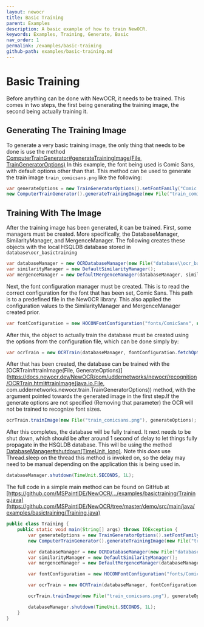 ```yaml
---
layout: newocr
title: Basic Training
parent: Examples
description: A basic example of how to train NewOCR.
keywords: Examples, Training, Generate, Basic
nav_order: 1
permalink: /examples/basic-training
github-path: examples/basic-training.md
---
```


# Basic Training

Before anything can be done with NewOCR, it needs to be trained. This comes in two steps, the first being generating the training image, the second being actually training it.

## Generating The Training Image

To generate a very basic training image, the only thing that needs to be done is use the method [ComputerTrainGenerator#generateTrainingImage(File, TrainGeneratorOptions)](https://docs.newocr.dev/NewOCR/com/uddernetworks/newocr/train/ComputerTrainGenerator.html#generateTrainingImage(java.io.File,com.uddernetworks.newocr.train.TrainGeneratorOptions)) In this example, the font being used is Comic Sans, with default options other than that. This method can be used to generate the train image `train_comicsans.png` like the following:

```java
var generateOptions = new TrainGeneratorOptions().setFontFamily("Comic Sans MS");
new ComputerTrainGenerator().generateTrainingImage(new File("train_comicsans.png"), generateOptions);
```

## Training With The Image

After the training image has been generated, it can be trained. First, some managers must be created. More specifically, the DatabaseManager, SimilarityManager, and MergenceManager. The following creates these objects with the local HSQLDB database stored in `database\ocr_basictraining`

```java
var databaseManager = new OCRDatabaseManager(new File("database\\ocr_basictraining"));
var similarityManager = new DefaultSimilarityManager();
var mergenceManager = new DefaultMergenceManager(databaseManager, similarityManager);
```

Next, the font configuration manager must be created. This is to read the correct configuration for the font that has been set, Comic Sans. This path is to a predefined file in the NewOCR library. This also applied the configuration values to the SimilarityManager and MergenceManager created prior.

```java
var fontConfiguration = new HOCONFontConfiguration("fonts/ComicSans", new ConfigReflectionCacher(), similarityManager, mergenceManager);
```

After this, the object to actually train the database must be created using the options from the configuration file, which can be done simply by:

```java
var ocrTrain = new OCRTrain(databaseManager, fontConfiguration.fetchOptions());
```

After that has been created, the database can be trained with the [OCRTrain#trainImage(File, GenerateOptions)](https://docs.newocr.dev/NewOCR/com/uddernetworks/newocr/recognition/OCRTrain.html#trainImage(java.io.File, com.uddernetworks.newocr.train.TrainGeneratorOptions)) method, with the argument pointed towards the generated image in the first step.If the generate options are not specified (Removing that parameter) the OCR will not be trained to recognize font sizes.

```java
ocrTrain.trainImage(new File("train_comicsans.png"), generateOptions);
```

After this completes, the database will be fully trained. It next needs to be shut down, which should be after around 1 second of delay to let things fully propagate in the HSQLDB database. This will be using the method [DatabaseManager#shutdown(TimeUnit, long)](https://docs.newocr.dev/NewOCR/com/uddernetworks/newocr/database/DatabaseManager.html#shutdown(java.util.concurrent.TimeUnit,long)). Note this _does_ use Thread.sleep on the thread this method is invoked on, so the delay may need to be manual depending on the application this is being used in.

```java
databaseManager.shutdown(TimeUnit.SECONDS, 1L);
```



The full code in a simple main method can be found on GitHub at [https://github.com/MSPaintIDE/NewOCR/.../examples/basictraining/Training.java](https://github.com/MSPaintIDE/NewOCR/tree/master/demo/src/main/java/examples/basictraining/Training.java)

```java
public class Training {
    public static void main(String[] args) throws IOException {
        var generateOptions = new TrainGeneratorOptions().setFontFamily("Comic Sans MS");
        new ComputerTrainGenerator().generateTrainingImage(new File("train_comicsans.png"), generateOptions);

        var databaseManager = new OCRDatabaseManager(new File("database\\ocr_basictraining"));
        var similarityManager = new DefaultSimilarityManager();
        var mergenceManager = new DefaultMergenceManager(databaseManager, similarityManager);

        var fontConfiguration = new HOCONFontConfiguration("fonts/ComicSans", new ConfigReflectionCacher(), similarityManager, mergenceManager);

        var ocrTrain = new OCRTrain(databaseManager, fontConfiguration.fetchOptions());

        ocrTrain.trainImage(new File("train_comicsans.png"), generateOptions);

        databaseManager.shutdown(TimeUnit.SECONDS, 1L);
    }
}
```

